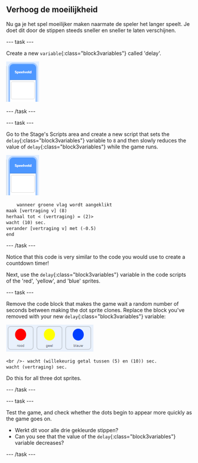 ## Verhoog de moeilijkheid

Nu ga je het spel moeilijker maken naarmate de speler het langer speelt. Je doet dit door de stippen steeds sneller en sneller te laten verschijnen.

\--- task \---

Create a new `variable`{:class="block3variables"} called 'delay'.

![Stage sprite](images/stage-sprite.png)

\--- /task \---

\--- task \---

Go to the Stage's Scripts area and create a new script that sets the `delay`{:class="block3variables"} variable to `8` and then slowly reduces the value of `delay`{:class="block3variables"} while the game runs.

![Stage sprite](images/stage-sprite.png)

```blocks3
    wanneer groene vlag wordt aangeklikt
maak [vertraging v] (8)
herhaal tot < (vertraging) = (2)>
wacht (10) sec.
verander [vertraging v] met (-0.5)
end
```

\--- /task \---

Notice that this code is very similar to the code you would use to create a countdown timer!

Next, use the `delay`{:class="block3variables"} variable in the code scripts of the 'red', 'yellow', and 'blue' sprites.

\--- task \---

Remove the code block that makes the game wait a random number of seconds between making the dot sprite clones. Replace the block you've removed with your new `delay`{:class="block3variables"} variable:

![screenshot](images/all-dots.png)

```blocks3
<br />- wacht (willekeurig getal tussen (5) en (10)) sec.
wacht (vertraging) sec.
```

Do this for all three dot sprites.

\--- /task \---

\--- task \---

Test the game, and check whether the dots begin to appear more quickly as the game goes on.

+ Werkt dit voor alle drie gekleurde stippen?
+ Can you see that the value of the `delay`{:class="block3variables"} variable decreases?

\--- /task \---
